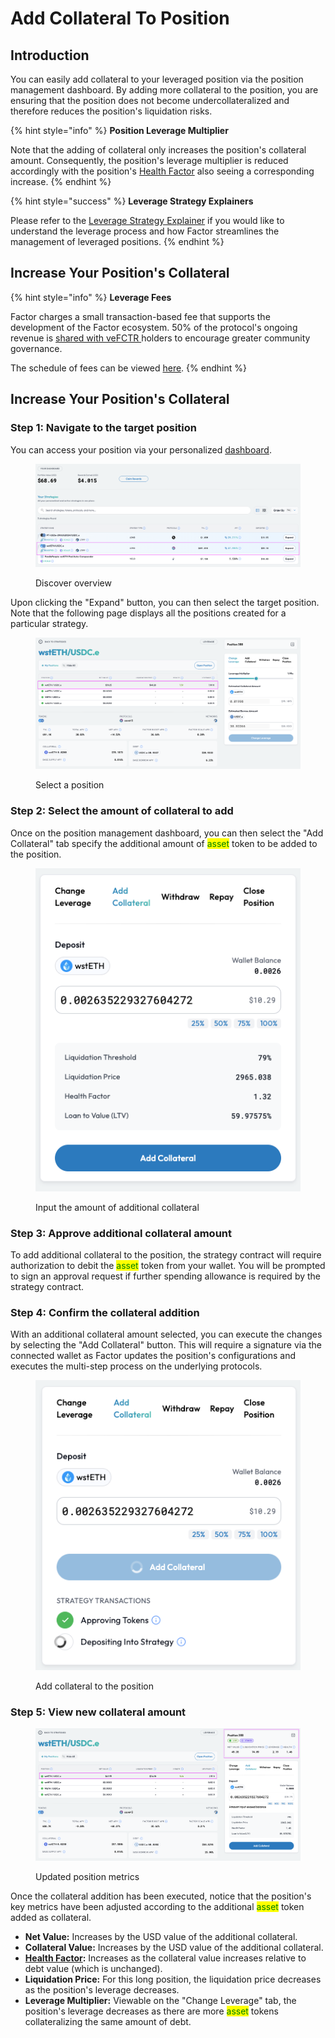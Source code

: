 # Add Collateral To Position

## Introduction

You can easily add collateral to your leveraged position via the position management dashboard. By adding more collateral to the position, you are ensuring that the position does not become undercollateralized and therefore reduces the position's liquidation risks.&#x20;

{% hint style="info" %}
**Position Leverage Multiplier**

Note that the adding of collateral only increases the position's collateral amount. Consequently, the position's leverage multiplier is reduced accordingly with the position's [Health Factor](../../../getting-started/glossary.md#health-factor) also seeing a corresponding increase.
{% endhint %}

{% hint style="success" %}
**Leverage Strategy Explainers**

Please refer to the [Leverage Strategy Explainer](../../../getting-started/strategy-explainers/leverage/) if you would like to understand the leverage process and how Factor streamlines the management of leveraged positions.
{% endhint %}

## Increase Your Position's Collateral

{% hint style="info" %}
**Leverage Fees**

Factor charges a small transaction-based fee that supports the development of the Factor ecosystem. 50% of the protocol's ongoing revenue is [shared with veFCTR ](../../../governance/fctr-token/faq-tokenomics.md#vefctr)holders to encourage greater community governance.

The schedule of fees can be viewed [here](../../../governance/factordao/platform-fees.md#fee-structure).
{% endhint %}

## Increase Your Position's Collateral

### Step 1: Navigate to the target position

You can access your position via your personalized [dashboard](https://app.factor.fi/strategies/dashboard).

<figure><img src="../../../.gitbook/assets/UG_Leverage_Guide_Adjust_1.png" alt=""><figcaption><p>Discover overview</p></figcaption></figure>

Upon clicking the "Expand" button, you can then select the target position. Note that the following page displays all the positions created for a particular strategy.

<figure><img src="../../../.gitbook/assets/UG_Leverage_Guide_Adjust_2.png" alt=""><figcaption><p>Select a position</p></figcaption></figure>

### Step 2: Select the amount of collateral to add

Once on the position management dashboard, you can then select the "Add Collateral" tab specify the additional amount of <mark style="color:green;">asset</mark> token to be added to the position.

<figure><img src="../../../.gitbook/assets/UG_Leverage_Add_1.png" alt=""><figcaption><p>Input the amount of additional collateral</p></figcaption></figure>

### Step 3: Approve additional collateral amount

To add additional collateral to the position, the strategy contract will require authorization to debit the <mark style="color:green;">asset</mark> token from your wallet. You will be prompted to sign an approval request if further spending allowance is required by the strategy contract.

### Step 4: Confirm the collateral addition

With an additional collateral amount selected, you can execute the changes by selecting the "Add Collateral" button. This will require a signature via the connected wallet as Factor updates the position's configurations and executes the multi-step process on the underlying protocols.

<figure><img src="../../../.gitbook/assets/UG_Leverage_Add_2.png" alt=""><figcaption><p>Add collateral to the position</p></figcaption></figure>

### Step 5: View new collateral amount

<figure><img src="../../../.gitbook/assets/UG_Leverage_Add_3.png" alt=""><figcaption><p>Updated position metrics</p></figcaption></figure>

Once the collateral addition has been executed, notice that the position's key metrics have been adjusted according to the additional <mark style="color:green;">asset</mark> token added as collateral.

* **Net Value:** Increases by the USD value of the additional collateral.
* **Collateral Value:** Increases by the USD value of the additional collateral.
* [**Health Factor**](../../../getting-started/glossary.md#health-factor)**:** Increases as the collateral value increases relative to debt value (which is unchanged).
* **Liquidation Price:** For this long position, the liquidation price decreases as the position's leverage decreases.
* **Leverage Multiplier:** Viewable on the "Change Leverage" tab, the position's leverage decreases as there are more <mark style="color:green;">asset</mark> tokens collateralizing the same amount of debt.
